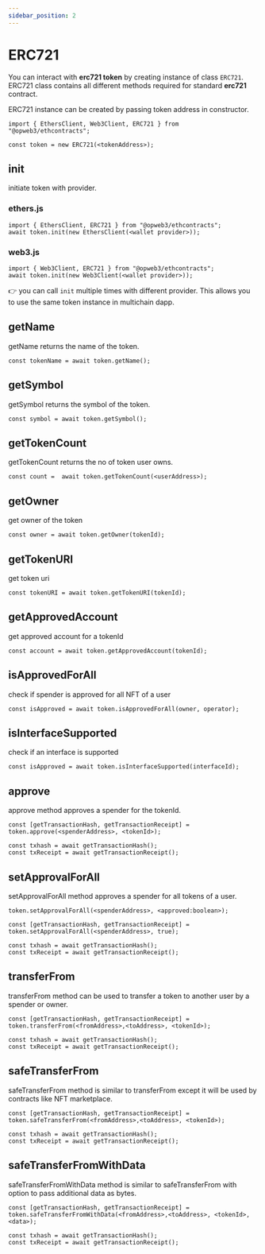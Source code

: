 ```yaml
---
sidebar_position: 2
---
```


# ERC721

You can interact with **erc721 token** by creating instance of class `ERC721`. ERC721 class contains all different methods required for standard **erc721** contract.

ERC721 instance can be created by passing token address in constructor. 

```
import { EthersClient, Web3Client, ERC721 } from "@opweb3/ethcontracts";

const token = new ERC721(<tokenAddress>);
```

## init

initiate token with provider.

### ethers.js

```
import { EthersClient, ERC721 } from "@opweb3/ethcontracts";
await token.init(new EthersClient(<wallet provider>));
```

### web3.js

```
import { Web3Client, ERC721 } from "@opweb3/ethcontracts";
await token.init(new Web3Client(<wallet provider>));
```

👉 you can call `init` multiple times with different provider. This allows you to use the same token instance in multichain dapp.

## getName

getName returns the name of the token.

```
const tokenName = await token.getName();
```
## getSymbol

getSymbol returns the symbol of the token.

```
const symbol = await token.getSymbol();
```

## getTokenCount

getTokenCount returns the no of token user owns.

```
const count =  await token.getTokenCount(<userAddress>);
```

## getOwner

get owner of the token

```
const owner = await token.getOwner(tokenId);
```

## getTokenURI

get token uri

```
const tokenURI = await token.getTokenURI(tokenId);
```

## getApprovedAccount

get approved account for a tokenId

```
const account = await token.getApprovedAccount(tokenId);
```

## isApprovedForAll

check if spender is approved for all NFT of a user 

```
const isApproved = await token.isApprovedForAll(owner, operator);
```

## isInterfaceSupported

check if an interface is supported

```
const isApproved = await token.isInterfaceSupported(interfaceId);
```

## approve

approve method approves a spender for the tokenId.

```
const [getTransactionHash, getTransactionReceipt] = token.approve(<spenderAddress>, <tokenId>);

const txhash = await getTransactionHash();
const txReceipt = await getTransactionReceipt();
```
## setApprovalForAll

setApprovalForAll method approves a spender for all tokens of a user.

```
token.setApprovalForAll(<spenderAddress>, <approved:boolean>);
```

```
const [getTransactionHash, getTransactionReceipt] = token.setApprovalForAll(<spenderAddress>, true);

const txhash = await getTransactionHash();
const txReceipt = await getTransactionReceipt();
```

## transferFrom

transferFrom method can be used to transfer a token to another user by a spender or owner.

```
const [getTransactionHash, getTransactionReceipt] = token.transferFrom(<fromAddress>,<toAddress>, <tokenId>);

const txhash = await getTransactionHash();
const txReceipt = await getTransactionReceipt();
```
## safeTransferFrom

safeTransferFrom method is similar to transferFrom except it will be used by contracts like NFT marketplace. 

```
const [getTransactionHash, getTransactionReceipt] = token.safeTransferFrom(<fromAddress>,<toAddress>, <tokenId>);

const txhash = await getTransactionHash();
const txReceipt = await getTransactionReceipt();
```

## safeTransferFromWithData

safeTransferFromWithData method is similar to safeTransferFrom with option to pass additional data as bytes.

```
const [getTransactionHash, getTransactionReceipt] = token.safeTransferFromWithData(<fromAddress>,<toAddress>, <tokenId>,<data>);

const txhash = await getTransactionHash();
const txReceipt = await getTransactionReceipt();
```


